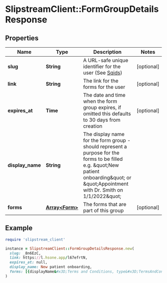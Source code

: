 # SlipstreamClient::FormGroupDetailsResponse

## Properties

| Name | Type | Description | Notes |
| ---- | ---- | ----------- | ----- |
| **slug** | **String** | A URL-safe unique identifier for the user (See [Sqids](https://sqids.org)) | [optional] |
| **link** | **String** | The link for the forms for the user | [optional] |
| **expires_at** | **Time** | The date and time when the form group expires, if omitted this defaults to 30 days from creation | [optional] |
| **display_name** | **String** | The display name for the form group - should represent a purpose for the forms to be filled e.g. \&quot;New patient onboarding\&quot; or \&quot;Appointment with Dr. Smith on 1/1/2022\&quot; |  |
| **forms** | [**Array&lt;Form&gt;**](Form.md) | The forms that are part of this group | [optional] |

## Example

```ruby
require 'slipstream_client'

instance = SlipstreamClient::FormGroupDetailsResponse.new(
  slug: _8n6EzC,
  link: https://l.hsone.app/l67efrtN,
  expires_at: null,
  display_name: New patient onboarding,
  forms: [{displayName&#x3D;Terms and Conditions, type&#x3D;TermsAndConditions}, {displayName&#x3D;Patient Details, type&#x3D;PatientDetails}, {displayName&#x3D;Medical History, type&#x3D;MedicalHistory}, {displayName&#x3D;Oral Health, type&#x3D;OralHealth}, {displayName&#x3D;Contact Consent, type&#x3D;ContactConsent}, {displayName&#x3D;Health Screening, type&#x3D;HealthScreening}]
)
```

